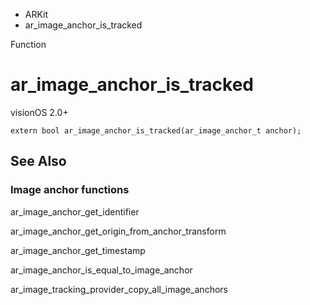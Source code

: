 

- ARKit
-  ar_image_anchor_is_tracked 

Function

# ar_image_anchor_is_tracked

visionOS 2.0+

``` source
extern bool ar_image_anchor_is_tracked(ar_image_anchor_t anchor);
```

## See Also

### Image anchor functions

ar_image_anchor_get_identifier

ar_image_anchor_get_origin_from_anchor_transform

ar_image_anchor_get_timestamp

ar_image_anchor_is_equal_to_image_anchor

ar_image_tracking_provider_copy_all_image_anchors

